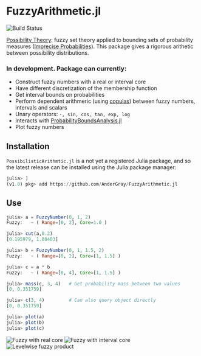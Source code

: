# FuzzyArithmetic.jl
![Build Status](https://github.com/Institute-for-Risk-and-Uncertainty/FuzzyArithmetic.jl/workflows/CI/badge.svg)

[Possibility Theory](https://en.wikipedia.org/wiki/Possibility_theory): fuzzy set theory applied to bounding sets of probability measures ([Imprecise Probabilities](https://en.wikipedia.org/wiki/Imprecise_probability)). This package gives a rigorous arithetic between possibility distributions.

### In development. Package can currently:

* Construct fuzzy numbers with a real or interval core
* Have different discretization of the membership function
* Get interval bounds on probabilities
* Perform dependent arithmeric (using [copulas](https://github.com/AnderGray/BivariateCopulas.jl)) between fuzzy numbers, intervals and scalars
* Unary operators: `-, sin, cos, tan, exp, log`
* Interacts with [ProbabilityBoundsAnalysis.jl](https://github.com/AnderGray/ProbabilityBoundsAnalysis.jl)
* Plot fuzzy numbers


Installation
---

`PossibilisticArithmtic.jl` is a not yet a registered Julia package, and so the latest release can be installed using the Julia package manager:

```julia
julia> ]
(v1.0) pkg> add https://github.com/AnderGray/FuzzyArithmetic.jl
```

Use
---

```julia
julia> a = FuzzyNumber(0, 1, 2)
Fuzzy: 	 ~ ( Range=[0, 2], Core=1.0 )

julia> cut(a,0.2)
[0.195979, 1.80403]

julia> b = FuzzyNumber(0, 1, 1.5, 2)
Fuzzy: 	 ~ ( Range=[0, 2], Core=[1, 1.5] )

julia> c = a * b
Fuzzy: 	 ~ ( Range=[0, 4], Core=[1, 1.5] )

julia> mass(c, 3, 4)   # Get probability mass between two values
[0, 0.351759]

julia> c(3, 4)         # Can also query object directly
[0, 0.351759]

julia> plot(a)
julia> plot(b)
julia> plot(c)
```
![Fuzzy with real core](https://i.imgur.com/7ZYbTyR.png)
![Fuzzy with interval core](https://i.imgur.com/h8h3u7c.png)
![Levelwise fuzzy product](https://i.imgur.com/pq4djBT.png)
